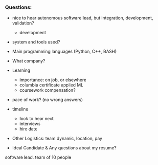 ### Questions:
* nice to hear autonomous software lead, but integration, development, validation?
	* development

* system and tools used?

* Main programming languages (Python, C++, BASH)
* What company?

* Learning
	* importance: on job, or elsewhere
	* columbia certificate applied ML
	* coursework compensation?

* pace of work? (no wrong answers)

* timeline
	* look to hear next
	* interviews
	* hire date
* Other Logistics: team dynamic, location, pay
* Ideal Candidate & Any questions about my resume?

software lead. team of 10 people
